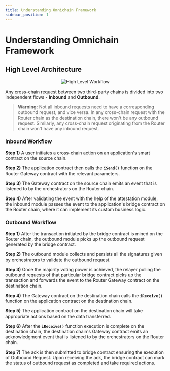 ```yaml
---
title: Understanding Omnichain Framework
sidebar_position: 1
---
```


# Understanding Omnichain Framework

## High Level Architecture

<center><img src={require('../img/high-level-workflow.png').default} alt="High Level Workflow" /></center>

Any cross-chain request between two third-party chains is divided into two independent flows - **Inbound** and **Outbound**.

> **Warning:** Not all inbound requests need to have a corresponding outbound request, and vice versa. In any cross-chain request with the Router chain as the destination chain, there won't be any outbound request. Similarly, any cross-chain request originating from the Router chain won't have any inbound request.

### Inbound Workflow

**Step 1)** A user initiates a cross-chain action on an application's smart contract on the source chain.

**Step 2)** The application contract then calls the **`iSend()`** function on the Router Gateway contract with the relevant parameters.

**Step 3)** The Gateway contract on the source chain emits an event that is listened to by the orchestrators on the Router chain.

**Step 4)** After validating the event with the help of the attestation module, the inbound module passes the event to the application's bridge contract on the Router chain, where it can implement its custom business logic.

### Outbound Workflow

**Step 1)** After the transaction initiated by the bridge contract is mined on the Router chain, the outbound module picks up the outbound request generated by the bridge contract.

**Step 2)** The outbound module collects and persists all the signatures given by orchestrators to validate the outbound request.

**Step 3)** Once the majority voting power is achieved, the relayer polling the outbound requests of that particular bridge contract picks up the transaction and forwards the event to the Router Gateway contract on the destination chain.

**Step 4)** The Gateway contract on the destination chain calls the **`iReceive()`** function on the application contract on the destination chain.

**Step 5)** The application contract on the destination chain will take appropriate actions based on the data transferred.

**Step 6)** After the **`iReceive()`** function execution is complete on the destination chain, the destination chain's Gateway contract emits an acknowledgment event that is listened to by the orchestrators on the Router chain.

**Step 7)** The ack is then submitted to bridge contract ensuring the execution of Outbound Request. Upon receiving the ack, the bridge contract can mark the status of outbound request as completed and take required actions.
